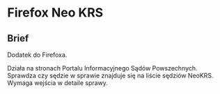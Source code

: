 # Firefox Neo KRS

## Brief
Dodatek do Firefoxa.

Działa na stronach Portalu Informacyjnego Sądów Powszechnych. Sprawdza czy sędzie w sprawie znajduje się na liście sędziów NeoKRS. Wymaga wejścia w detaile sprawy.
